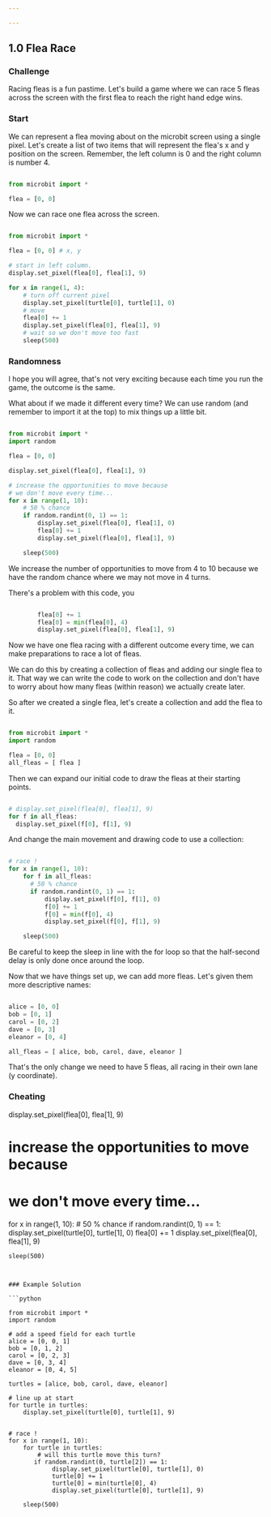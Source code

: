 ```yaml
---

---
```

## 1.0 Flea Race

### Challenge

Racing fleas is a fun pastime. Let's build a game where we can race 5 fleas across the screen with the first flea to reach the right hand edge wins.

### Start

We can represent a flea moving about on the microbit screen using a single pixel. Let's create a list of two items that will represent the flea's x and y position on the screen. Remember, the left column is 0 and the right column is number 4.

```python

from microbit import *

flea = [0, 0]


```

Now we can race one flea across the screen.


```python

from microbit import *

flea = [0, 0] # x, y

# start in left column.
display.set_pixel(flea[0], flea[1], 9)

for x in range(1, 4):
    # turn off current pixel
    display.set_pixel(turtle[0], turtle[1], 0)
    # move
    flea[0] += 1
    display.set_pixel(flea[0], flea[1], 9)
    # wait so we don't move too fast
    sleep(500)        

```

### Randomness

I hope you will agree, that's not very exciting because each time you run the game, the outcome is the same.

What about if we made it different every time? We can use random (and remember to import it at the top) to mix things up a little bit.


```python

from microbit import *
import random

flea = [0, 0]

display.set_pixel(flea[0], flea[1], 9)

# increase the opportunities to move because
# we don't move every time...
for x in range(1, 10):
    # 50 % chance
    if random.randint(0, 1) == 1:
        display.set_pixel(flea[0], flea[1], 0)
        flea[0] += 1
        display.set_pixel(flea[0], flea[1], 9)

    sleep(500)        

```

We increase the number of opportunities to move from 4 to 10 because we have the random chance where we may not move in 4 turns.

There's a problem with this code, you

```python

        flea[0] += 1
        flea[0] = min(flea[0], 4)
        display.set_pixel(flea[0], flea[1], 9)

```

Now we have one flea racing with a different outcome every time, we can make preparations to race a lot of fleas.

We can do this by creating a collection of fleas and adding our single flea to it. That way we can write the code to work on the collection and don't have to worry about how many fleas (within reason) we actually create later.

So after we created a single flea, let's create a collection and add the flea to it.


```python

from microbit import *
import random

flea = [0, 0]
all_fleas = [ flea ]

```

Then we can expand our initial code to draw the fleas at their starting points.

```python

# display.set_pixel(flea[0], flea[1], 9)
for f in all_fleas:
  display.set_pixel(f[0], f[1], 9)

```

And change the main movement and drawing code to use a collection:

```python

# race !
for x in range(1, 10):
    for f in all_fleas:
      # 50 % chance
      if random.randint(0, 1) == 1:
          display.set_pixel(f[0], f[1], 0)
          f[0] += 1
          f[0] = min(f[0], 4)
          display.set_pixel(f[0], f[1], 9)

    sleep(500)        

```

Be careful to keep the sleep in line with the for loop so that the half-second delay is only done once around the loop.

Now that we have things set up, we can add more fleas. Let's given them more descriptive names:

```python

alice = [0, 0]
bob = [0, 1]
carol = [0, 2]
dave = [0, 3]
eleanor = [0, 4]

all_fleas = [ alice, bob, carol, dave, eleanor ]

```

That's the only change we need to have 5 fleas, all racing in their own lane (y coordinate).


### Cheating


display.set_pixel(flea[0], flea[1], 9)

# increase the opportunities to move because
# we don't move every time...
for x in range(1, 10):
    # 50 % chance
    if random.randint(0, 1) == 1:
        display.set_pixel(turtle[0], turtle[1], 0)
        flea[0] += 1
        display.set_pixel(flea[0], flea[1], 9)

    sleep(500)        

```


### Example Solution

```python

from microbit import *
import random

# add a speed field for each turtle
alice = [0, 0, 1]
bob = [0, 1, 2]
carol = [0, 2, 3]
dave = [0, 3, 4]
eleanor = [0, 4, 5]

turtles = [alice, bob, carol, dave, eleanor]

# line up at start
for turtle in turtles:
    display.set_pixel(turtle[0], turtle[1], 9)


# race !
for x in range(1, 10):
    for turtle in turtles:
        # will this turtle move this turn?
       if random.randint(0, turtle[2]) == 1:
            display.set_pixel(turtle[0], turtle[1], 0)
            turtle[0] += 1
            turtle[0] = min(turtle[0], 4)
            display.set_pixel(turtle[0], turtle[1], 9)

    sleep(500)        

```
